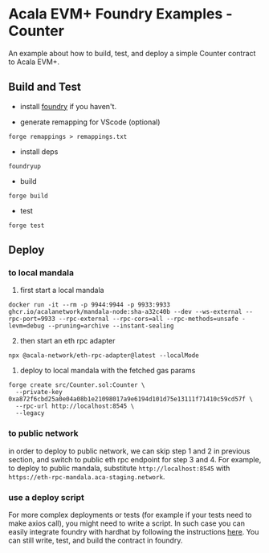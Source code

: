 # Acala EVM+ Foundry Examples - Counter
An example about how to build, test, and deploy a simple Counter contract to Acala EVM+.

## Build and Test
- install [foundry](https://book.getfoundry.sh/getting-started/installation#installation) if you haven't.

- generate remapping for VScode (optional)
```
forge remappings > remappings.txt
```

- install deps
```
foundryup
```

- build
```
forge build
```

- test
```
forge test
```

## Deploy
### to local mandala
1) first start a local mandala
```
docker run -it --rm -p 9944:9944 -p 9933:9933 ghcr.io/acalanetwork/mandala-node:sha-a32c40b --dev --ws-external --rpc-port=9933 --rpc-external --rpc-cors=all --rpc-methods=unsafe -levm=debug --pruning=archive --instant-sealing
```

2) then start an eth rpc adapter
```
npx @acala-network/eth-rpc-adapter@latest --localMode
```

1) deploy to local mandala with the fetched gas params 
```
forge create src/Counter.sol:Counter \
  --private-key 0xa872f6cbd25a0e04a08b1e21098017a9e6194d101d75e13111f71410c59cd57f \
  --rpc-url http://localhost:8545 \
  --legacy
```

### to public network
in order to deploy to public network, we can skip step 1 and 2 in previous section, and switch to public eth rpc endpoint for step 3 and 4. For example, to deploy to public mandala, substitute `http://localhost:8545` with `https://eth-rpc-mandala.aca-staging.network`.

### use a deploy script
For more complex deployments or tests (for example if your tests need to make axios call), you might need to write a script. In such case you can easily integrate foundry with hardhat by following the instructions [here](https://hardhat.org/hardhat-runner/docs/advanced/hardhat-and-foundry). You can still write, test, and build the contract in foundry.
